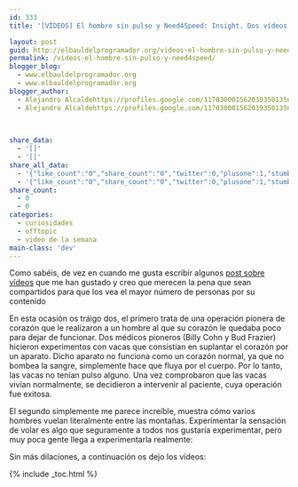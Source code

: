 ```yaml
---
id: 333
title: '[VÍDEOS] El hombre sin pulso y Need4Speed: Insight. Dos vídeos que merece la pena ver'

layout: post
guid: http://elbauldelprogramador.org/videos-el-hombre-sin-pulso-y-need4speed-insight-dos-videos-que-merece-la-pena-ver/
permalink: /videos-el-hombre-sin-pulso-y-need4speed/
blogger_blog:
  - www.elbauldelprogramador.org
  - www.elbauldelprogramador.org
blogger_author:
  - Alejandro Alcaldehttps://profiles.google.com/117030001562039350135noreply@blogger.com
  - Alejandro Alcaldehttps://profiles.google.com/117030001562039350135noreply@blogger.com

  
  
share_data:
  - '[]'
  - '[]'
share_all_data:
  - '{"like_count":"0","share_count":"0","twitter":0,"plusone":1,"stumble":0,"pinit":0,"count":1,"time":1333551732}'
  - '{"like_count":"0","share_count":"0","twitter":0,"plusone":1,"stumble":0,"pinit":0,"count":1,"time":1333551732}'
share_count:
  - 0
  - 0
categories:
  - curiosidades
  - offtopic
  - video de la semana
main-class: 'dev'
---
```

Como sabéis, de vez en cuando me gusta escribir algunos [post sobre vídeos][1] que me han gustado y creo que merecen la pena que sean compartidos para que los vea el mayor número de personas por su contenido

En esta ocasión os tráigo dos, el primero trata de una operación pionera de corazón que le realizaron a un hombre al que su corazón le quedaba poco para dejar de funcionar. Dos médicos pioneros (Billy Cohn y Bud Frazier) hicieron experimentos con vacas que consistían en suplantar el corazón por un aparato. Dicho aparato no funciona como un corazón normal, ya que no bombea la sangre, simplemente hace que fluya por el cuerpo. Por lo tanto, las vacas no tenían pulso alguno. Una vez comprobaron que las vacas vivían normalmente, se decidieron a intervenir al paciente, cuya operación fue exitosa.

El segundo simplemente me parece increíble, muestra cómo varios hombres vuelan literalmente entre las montañas. Experimentar la sensación de volar es algo que seguramente a todos nos gustaría experimentar, pero muy poca gente llega a experimentarla realmente:

Sin más dilaciones, a continuación os dejo los vídeos:

  
<!--ad-->







 [1]: /label/v%C3%ADdeos

{% include _toc.html %}
